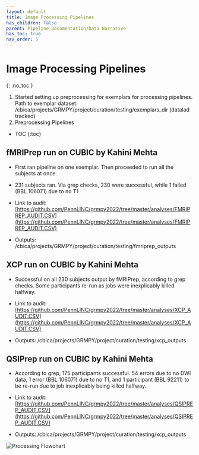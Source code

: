 ```yaml
---
layout: default
title: Image Processing Pipelines
has_children: false
parent: Pipeline Documentation/Data Narrative
has_toc: true 
nav_order: 5
---
```


# Image Processing Pipelines
{: .no_toc }
1. Started setting up preprocessing for exemplars for processing pipelines. Path to exemplar dataset: /cbica/projects/GRMPY/project/curation/testing/exemplars_dir (datalad tracked)
2. Preprocessing Pipelines 

* TOC
{:toc}

## fMRIPrep run on CUBIC by Kahini Mehta
- First ran  pipeline on one exemplar. Then proceeded to run all the subjects at once. 

- 231 subjects ran. Via grep checks, 230 were successful, while 1 failed (BBL 106071) due to no T1  

- Link to audit: [https://github.com/PennLINC/grmpy2022/tree/master/analyses/FMRIPREP_AUDIT.CSV](https://github.com/PennLINC/grmpy2022/tree/master/analyses/FMRIPREP_AUDIT.CSV)

- Outputs: /cbica/projects/GRMPY/project/curation/testing/fmriprep_outputs

##  XCP run on CUBIC by Kahini Mehta
- Successful on all 230 subjects output by fMRIPrep, according to grep checks. Some participants re-run as jobs were inexplicably killed halfway. 

- Link to audit: [https://github.com/PennLINC/grmpy2022/tree/master/analyses/XCP_AUDIT.CSV](https://github.com/PennLINC/grmpy2022/tree/master/analyses/XCP_AUDIT.CSV)

- Outputs: /cbica/projects/GRMPY/project/curation/testing/xcp_outputs

##  QSIPrep run on CUBIC by Kahini Mehta
- According to grep, 175 participants successful.  54 errors due to no DWI data, 1 error (BBL 106071) due to  no T1, and 1 participant (BBL 92211) to be re-run due to job inexplicably being killed halfway. 

- Link to audit: [https://github.com/PennLINC/grmpy2022/tree/master/analyses/QSIPREP_AUDIT.CSV](https://github.com/PennLINC/grmpy2022/tree/master/analyses/QSIPREP_AUDIT.CSV)

- Outputs: /cbica/projects/GRMPY/project/curation/testing/xcp_outputs

<img src="/grmpy2022/assets/images/grmpyflowchart.png" alt="Processing Flowchart"> 